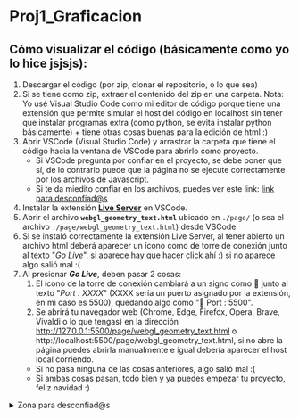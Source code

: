 # Proj1_Graficacion

## Cómo visualizar el código (básicamente como yo lo hice jsjsjs):

1. Descargar el código (por zip, clonar el repositorio, o lo que sea)
2. Si se tiene como zip, extraer el contenido del zip en una carpeta.
Nota: Yo usé Visual Studio Code como mi editor de código porque tiene una extensión que permite simular el host del código en localhost sin tener que instalar programas extra (como python, se evita instalar python básicamente) + tiene otras cosas buenas para la edición de html :)
3. Abrir VSCode (Visual Studio Code) y arrastrar la carpeta que tiene el código hacia la ventana de VSCode para abrirlo como proyecto.
    * Si VSCode pregunta por confiar en el proyecto, se debe poner que sí, de lo contrario puede que la página no se ejecute correctamente por los archivos de Javascript.
    * Si te da miedito confiar en los archivos, puedes ver este link: [link para desconfiad@s](https://github.com/Fer2G/Proj1_Graficacion/edit/main/README.md#en-caso-de-que-no-confíes-en-el-repo)
4. Instalar la extensión **[Live Server](https://marketplace.visualstudio.com/items?itemName=ritwickdey.LiveServer)** en VSCode.
5. Abrir el archivo **`webgl_geometry_text.html`** ubicado en `./page/` (o sea el archivo `./page/webgl_geometry_text.html`) desde VSCode.
6. Si se instaló correctamente la extensión Live Server, al tener abierto un archivo html deberá aparecer un ícono como de torre de conexión junto al texto "*Go Live*", si aparece hay que hacer click ahí :) si no aparece algo salió mal :(
7. Al presionar ***Go Live***, deben pasar 2 cosas:
    1. El ícono de la torre de conexión cambiará a un signo como 🚫 junto al texto "*Port : XXXX*" (XXXX sería un puerto asignado por la extensión, en mi caso es 5500), quedando algo como "🚫 Port : 5500".
    2. Se abrirá tu navegador web (Chrome, Edge, Firefox, Opera, Brave, Vivaldi o lo que tengas) en la dirección http://127.0.0.1:5500/page/webgl_geometry_text.html o http://localhost:5500/page/webgl_geometry_text.html, si no abre la página puedes abrirla manualmente e igual debería aparecer el host local corriendo.
    * Si no pasa ninguna de las cosas anteriores, algo salió mal :(
    * Si ambas cosas pasan, todo bien y ya puedes empezar tu proyecto, feliz navidad :)
    

<details>
<summary>Zona para desconfiad@s</summary>

### En caso de que no confíes en el repo:

Por qué no confias? soy buena gente 😠. Soy tan buena gente que te puedo decir que si no quieres descargar el código de aquí, puedes ir al link https://github.com/mrdoob/three.js/ y descargar el código directamente de ahí y simplemente copiar lo mismo que hay aquí, este repositorio simplemente está hecho para ahorrarte la búsqueda de archivos y la selección de lo necesario.

</details>
